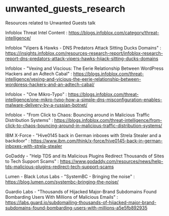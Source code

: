 # unwanted_guests_research
Resources related to Unwanted Guests talk

Infoblox Threat Intel Content : https://blogs.infoblox.com/category/threat-intelligence/

Infoblox "Vipers & Hawks - DNS Predators Attack Sitting Ducks Domains" : https://insights.infoblox.com/resources-research-report/infoblox-research-report-dns-predators-attack-vipers-hawks-hijack-sitting-ducks-domains

Infoblox - "Vexing and Viscious: The Eerie Relationship Between WordPress Hackers and an Adtech Cabal" : https://blogs.infoblox.com/threat-intelligence/vexing-and-vicious-the-eerie-relationship-between-wordpress-hackers-and-an-adtech-cabal/

Infoblox - "One Mikro-Typo" : https://blogs.infoblox.com/threat-intelligence/one-mikro-typo-how-a-simple-dns-misconfiguration-enables-malware-delivery-by-a-russian-botnet/

Infoblox - "From Click to Chaos: Bouncing around in Malicious Traffic Distribution Systems" : https://blogs.infoblox.com/threat-intelligence/from-click-to-chaos-bouncing-around-in-malicious-traffic-distribution-systems/ 

IBM X-Force - "Hive0145 back in German inboxes with Strela Stealer and a backdoor" : https://www.ibm.com/think/x-force/hive0145-back-in-german-inboxes-with-strela-stealer

GoDaddy - "Help TDS and its Malicious Plugins Redirect Thousands of Sites to Tech Support Scams" :  https://www.godaddy.com/resources/news/help-tds-malicious-plugins-redirect-tech-support-scams

Lumen - Black Lotus Labs - "SystemBC - Bringing the noise" : https://blog.lumen.com/systembc-bringing-the-noise/

Guardio Labs - "Thousands of Hijacked Major-Brand Subdomains Found Bombarding Users With Millions of Malicious Emails" : https://labs.guard.io/subdomailing-thousands-of-hijacked-major-brand-subdomains-found-bombarding-users-with-millions-a5e5fb892935


